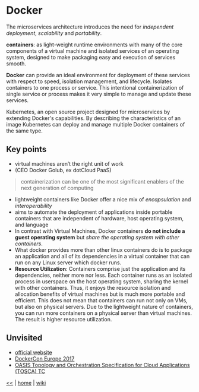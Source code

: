 # Docker

The microservices architecture introduces the need for _independent deployment_, _scalability_ and _portability_. 

**containers**: as light-weight runtime environments with many of the core components of a virtual machine and isolated services of an operating system, designed to make packaging easy and execution of services smooth.

**Docker** can provide an ideal environment for deployment of these services with respect to speed, isolation management, and lifecycle. Isolates containers to one process or service. This intentional containerization of single service or process makes it very simple to manage and update these services.

Kubernetes, an open source project designed for microservices by extending Docker's capabilities. By describing the characteristics of an image Kubernetes can deploy and manage multiple Docker containers of the same type.

## Key points

* virtual machines aren’t the right unit of work
* (CEO Docker Golub, ex dotCloud PaaS) 
> containerization can be one of the most significant enablers of the next generation of computing
* lightweight containers like Docker offer a nice mix of _encapsulation_ and _interoperability_
* aims to automate the deployment of applications inside portable containers that are independent of hardware, host operating system, and language
* In contrast with Virtual Machines, Docker containers **do not include a guest operating system** but _share the operating system with other containers_.
* What docker provides more than other linux containers do is to package an application and all of its dependencies in a virtual container that can run on any Linux server which docker runs. 
* **Resource Utilization**: Containers comprise just the application and its dependencies, neither more nor less. Each container runs as an isolated process in userspace on the host operating system, sharing the kernel with other containers. Thus, it enjoys the resource isolation and allocation benefits of virtual machines but is much more portable and efficient. This does not mean that containers can run not only on VMs, but also on physical servers. Due to the lightweight nature of containers, you can run more containers on  a physical server than virtual machines. The result is higher resource utilization.

## Unvisited

- [official website](https://www.docker.com/)
- [DockerCon Europe 2017](http://europe-2017.dockercon.com/)
- [OASIS Topology and Orchestration Specification for Cloud Applications (TOSCA) TC](https://www.oasis-open.org/committees/tc_home.php?wg_abbrev=tosca)



[<<](../SOA.md)
|
[home](README.md) 
| 
[wiki](https://github.com/illegitimis/Tutorial/wiki)